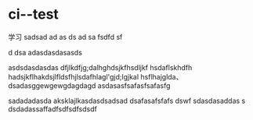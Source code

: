 # ci--test
学习
sadsad
ad
as
ds
ad
sa
fsdfd
sf

d
dsa
adasdasdasasds

asdsdasdasdas
dfjlkdfjg;dalhghdsjkfhsdljkf hsdaflskhdfh
 hadsjkflhakdsjlfldsfhjlsdafhlagl'gjd;lgjkal
hsflhajglda、dsadasggewgewgdagdagd
asdasasfsafasfsafasfg


sadadadasda
aksklajlkasdasdsadsad
dsafasafsfafs
dswf
sdasdasaddas
s
dsdadassaffadfsdfsdfsdsdf
